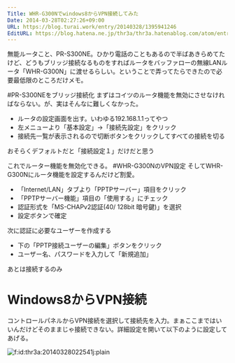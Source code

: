 ```yaml
---
Title: WHR-G300Nでwindows8からVPN接続してみた
Date: 2014-03-28T02:27:26+09:00
URL: https://blog.turai.work/entry/20140328/1395941246
EditURL: https://blog.hatena.ne.jp/thr3a/thr3a.hatenablog.com/atom/entry/12921228815720809542
---
```


無能ルータこと、PR-S300NE。ひかり電話のこともあるので半ばあきらめてたけど、どうもブリッジ接続なるものをすればルータをバッファローの無線LANルータ「WHR-G300N」に渡せるらしい。ということで弄ってたらできたので必要最低限のところだけメモ。

#PR-S300NEをブリッジ接続化
まずはコイツのルータ機能を無効にさせなければならない。が、実はそんなに難しくなかった。

- ルータの設定画面を出す。いわゆる192.168.1.1ってやつ
- 左メニューより「基本設定」→「接続先設定」をクリック
- 接続先一覧が表示されるので切断ボタンをクリックしてすべての接続を切る

おそらくデフォルトだと「接続設定１」だけだと思う

これでルーター機能を無効化できる。
#WHR-G300NのVPN設定
そしてWHR-G300Nにルータ機能を設定するんだけど割愛。

- 「Internet/LAN」タブより「PPTPサーバー」項目をクリック
- 「PPTPサーバー機能」項目の「使用する」にチェック
- 認証形式を「MS-CHAPv2認証(40/ 128bit 暗号鍵)」を選択
- 設定ボタンで確定

次に認証に必要なユーザーを作成する

- 下の「PPTP接続ユーザーの編集」ボタンをクリック
- ユーザー名、パスワードを入力して「新規追加」

あとは接続するのみ
# Windows8からVPN接続
コントロールパネルからVPN接続を選択して接続先を入力。まぁここまではいいんだけどそのままじゃ接続できない。詳細設定を開いて以下のように設定してあげる。
<p><span itemscope itemtype="http://schema.org/Photograph"><img src="http://cdn-ak.f.st-hatena.com/images/fotolife/t/thr3a/20140328/20140328022541.jpg" alt="f:id:thr3a:20140328022541j:plain" title="f:id:thr3a:20140328022541j:plain" class="hatena-fotolife" itemprop="image"></span></p>

